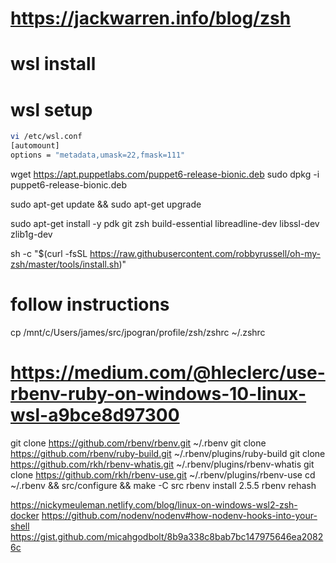 # https://jackwarren.info/blog/zsh


# wsl install

# wsl setup

```bash
vi /etc/wsl.conf
[automount]
options = "metadata,umask=22,fmask=111"
```
wget https://apt.puppetlabs.com/puppet6-release-bionic.deb
sudo dpkg -i puppet6-release-bionic.deb

sudo apt-get update && sudo apt-get upgrade

sudo apt-get install -y pdk git zsh build-essential libreadline-dev libssl-dev zlib1g-dev

sh -c "$(curl -fsSL https://raw.githubusercontent.com/robbyrussell/oh-my-zsh/master/tools/install.sh)"
# follow instructions
cp /mnt/c/Users/james/src/jpogran/profile/zsh/zshrc ~/.zshrc

# https://medium.com/@hleclerc/use-rbenv-ruby-on-windows-10-linux-wsl-a9bce8d97300
git clone https://github.com/rbenv/rbenv.git ~/.rbenv
git clone https://github.com/rbenv/ruby-build.git ~/.rbenv/plugins/ruby-build
git clone https://github.com/rkh/rbenv-whatis.git ~/.rbenv/plugins/rbenv-whatis
git clone https://github.com/rkh/rbenv-use.git ~/.rbenv/plugins/rbenv-use
cd ~/.rbenv && src/configure && make -C src
rbenv install 2.5.5
rbenv rehash


https://nickymeuleman.netlify.com/blog/linux-on-windows-wsl2-zsh-docker
https://github.com/nodenv/nodenv#how-nodenv-hooks-into-your-shell
https://gist.github.com/micahgodbolt/8b9a338c8bab7bc147975646ea20826c
